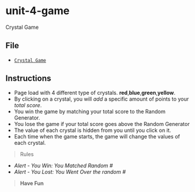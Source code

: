 # unit-4-game
Crystal Game

## File

* [`Crystal Game`](https://youngtae1386.github.io/unit-4-game/)

## Instructions
* Page load with 4 different type of crystals.  **red**,**blue**,**green**,**yellow**.
* By clicking on a crystal, you will *add* a specific amount of points to your *total score*.
* You win the game by matching your total score to the Random Generator. 
* You lose the game if your total score goes above the Random Generator 
* The value of each crystal is hidden from you until you click on it.
* Each time when the game starts, the game will change the values of each crystal.

 > Rules

- *Alert - You Win: You Matched Random #*
- *Alert - You Lost: You Went Over the random #*

> **Have Fun**  
